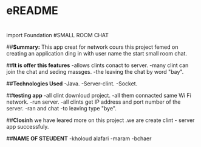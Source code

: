 # eREADME
#
import Foundation
#SMALL ROOM CHAT

##**Summary:**
This app creat for network cours
this project femed on creating an application ding in with user name the start small room chat.

##**It is offer this features**
-allows clints conact to server.
-many clint can join the chat and seding massges.
-the leaving the chat by word "bay".

##**Technologies Used**
-Java.
-Server-clint.
-Socket.

##**testing app**
-all clint downloud project.
-all them connacted same Wi Fi network.
-run server.
-all clints get IP address and port number of the server.
-ran and chat
-to leaving type "bye".

##**Closinh**
we have leared more on this project .we are create clint - server app successfuly.

##**NAME OF STEUDENT**
-kholoud alafari
-maram
-bchaer

